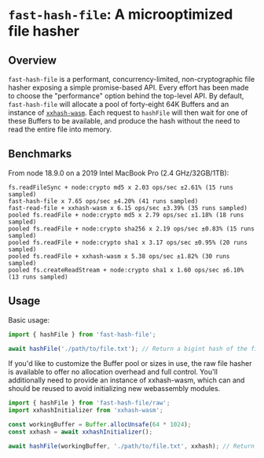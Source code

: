 # `fast-hash-file`: A microoptimized file hasher

## Overview

`fast-hash-file` is a performant, concurrency-limited, non-cryptographic file hasher exposing a simple promise-based API. Every effort has been made to choose the "performance" option behind the top-level API. By default, `fast-hash-file` will allocate a pool of forty-eight 64K Buffers and an instance of [`xxhash-wasm`](https://github.com/jungomi/xxhash-wasm). Each request to `hashFile` will then wait for one of these Buffers to be available, and produce the hash without the need to read the entire file into memory.

## Benchmarks

From node 18.9.0 on a 2019 Intel MacBook Pro (2.4 GHz/32GB/1TB):

```
fs.readFileSync + node:crypto md5 x 2.03 ops/sec ±2.61% (15 runs sampled)
fast-hash-file x 7.65 ops/sec ±4.20% (41 runs sampled)
fast-read-file + xxhash-wasm x 6.15 ops/sec ±3.39% (35 runs sampled)
pooled fs.readFile + node:crypto md5 x 2.79 ops/sec ±1.18% (18 runs sampled)
pooled fs.readFile + node:crypto sha256 x 2.19 ops/sec ±0.83% (15 runs sampled)
pooled fs.readFile + node:crypto sha1 x 3.17 ops/sec ±0.95% (20 runs sampled)
pooled fs.readFile + xxhash-wasm x 5.38 ops/sec ±1.82% (30 runs sampled)
pooled fs.createReadStream + node:crypto sha1 x 1.60 ops/sec ±6.10% (13 runs sampled)
```

## Usage

Basic usage:

```ts
import { hashFile } from 'fast-hash-file';

await hashFile('./path/to/file.txt'); // Return a bigint hash of the file contents
```

If you'd like to customize the Buffer pool or sizes in use, the raw file hasher is available to offer no allocation overhead and full control. You'll additionally need to provide an instance of xxhash-wasm, which can and should be reused to avoid initializing new webassembly modules.

```ts
import { hashFile } from 'fast-hash-file/raw';
import xxhashInitializer from 'xxhash-wasm';

const workingBuffer = Buffer.allocUnsafe(64 * 1024);
const xxhash = await xxhashInitializer();

await hashFile(workingBuffer, './path/to/file.txt', xxhash); // Return a bigint hash of the file contents
```
